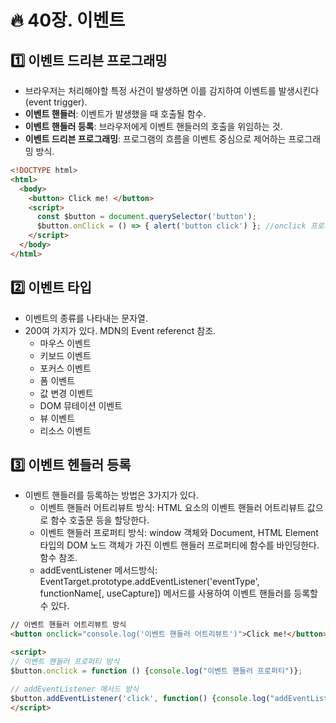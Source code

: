# :fire: 40장. 이벤트

## :one: 이벤트 드리븐 프로그래밍

- 브라우저는 처리해야할 특정 사건이 발생하면 이를 감지하여 이벤트를 발생시킨다(event trigger).
- **이벤트 핸들러**: 이벤트가 발생했을 때 호출될 함수.
- **이벤트 핸들러 등록**: 브라우저에게 이벤트 핸들러의 호출을 위임하는 것.
- **이벤트 드리븐 프로그래밍**: 프로그램의 흐름을 이벤트 중심으로 제어하는 프로그래밍 방식.

```html
<!DOCTYPE html>
<html>
  <body>
    <button> Click me! </button>
    <script>
      const $button = document.querySelector('button');
      $button.onClick = () => { alert('button click') }; //onclick 프로퍼티에 alert 함수를 할당. 
    </script>
  </body>
</html>
```

## :two: 이벤트 타입

- 이벤트의 종류를 나타내는 문자열.
- 200여 가지가 있다.  MDN의 Event referenct 참조.
  - 마우스 이벤트
  - 키보드 이벤트
  - 포커스 이벤트
  - 폼 이벤트
  - 값 변경 이벤트
  - DOM 뮤테이션 이벤트
  - 뷰 이벤트
  - 리소스 이벤트

## :three: 이벤트 헨들러 등록

- 이벤트 핸들러를 등록하는 방법은 3가지가 있다.
  - 이벤트 핸들러 어트리뷰트 방식: HTML 요소의 이벤트 핸들러 어트리뷰트 값으로 함수 호출문 등을 할당한다.
  - 이벤트 핸들러 프로퍼티 방식: window 객체와 Document, HTML Element 타입의 DOM 노드 객체가 가진 이벤트 핸들러 프로퍼티에 함수를 바인딩한다. 함수 참조.
  - addEventListener 메서드방식: EventTarget.prototype.addEventListener('eventType', functionName[, useCapture]) 메서드를 사용하여 이벤트 핸들러를 등록할 수 있다.
```html javascript
// 이벤트 핸들러 어트리뷰트 방식
<button onclick="console.log('이벤트 핸들러 어트리뷰트')">Click me!</button>

<script>
// 이벤트 핸들러 프로퍼티 방식
$button.onclick = function () {console.log("이벤트 핸들러 프로퍼티")};

// addEventListener 메서드 방식
$button.addEventListener('click', function() {console.log("addEventListener 메서드방식")};
</script>
```
